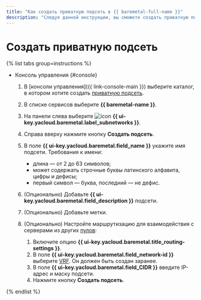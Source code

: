 ```yaml
---
title: "Как создать приватную подсеть в {{ baremetal-full-name }}"
description: "Следуя данной инструкции, вы сможете создать приватную подсеть, к которой подключите ваши серверы в {{ baremetal-full-name }}."
---
```


# Создать приватную подсеть

{% list tabs group=instructions %}

- Консоль управления {#console}

  1. В [консоли управления]({{ link-console-main }}) выберите каталог, в котором хотите создать [приватную подсеть](../concepts/index.md#private-subnet).
  1. В списке сервисов выберите **{{ baremetal-name }}**.
  1. На панели слева выберите ![icon](../../_assets/console-icons/nodes-right.svg) **{{ ui-key.yacloud.baremetal.label_subnetworks }}**.
  1. Справа вверху нажмите кнопку **Создать подсеть**.
  1. В поле **{{ ui-key.yacloud.baremetal.field_name }}** укажите имя подсети. Требования к имени:

     * длина — от 2 до 63 символов;
     * может содержать строчные буквы латинского алфавита, цифры и дефисы;
     * первый символ — буква, последний — не дефис.

  1. (Опционально) Добавьте **{{ ui-key.yacloud.baremetal.field_description }}** подсети.
  1. (Опционально) Добавьте метки.
  1. (Опционально) Настройте маршрутизацию для взаимодействия с серверами из других [пулов](../concepts/index.md#server-pools):

     1. Включите опцию **{{ ui-key.yacloud.baremetal.title_routing-settings }}**.
     1. В поле **{{ ui-key.yacloud.baremetal.field_network-id }}** выберите [VRF](../concepts/index.md#vrf). Он должен быть создан заранее.
     1. В поле **{{ ui-key.yacloud.baremetal.field_CIDR }}** введите IP-адрес и маску подсети.
     1. Нажмите кнопку **Создать подсеть**.

{% endlist %}

